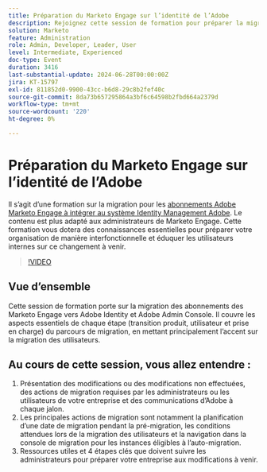 ```yaml
---
title: Préparation du Marketo Engage sur l’identité de l’Adobe
description: Rejoignez cette session de formation pour préparer la migration des abonnements des Marketo Engage vers Adobe Identity, en vous concentrant sur la migration des utilisateurs, les actions clés et les ressources essentielles pour les administrateurs, avec des conseils sur la navigation dans la console de migration et sur la compréhension des modifications à chaque jalon.
solution: Marketo
feature: Administration
role: Admin, Developer, Leader, User
level: Intermediate, Experienced
doc-type: Event
duration: 3416
last-substantial-update: 2024-06-28T00:00:00Z
jira: KT-15797
exl-id: 811852d0-9900-43cc-b6d8-29c8b2fef40c
source-git-commit: 8da73b657295864a3bf6c64598b2fbd664a2379d
workflow-type: tm+mt
source-wordcount: '220'
ht-degree: 0%

---
```


# Préparation du Marketo Engage sur l’identité de l’Adobe

Il s’agit d’une formation sur la migration pour les [abonnements Adobe Marketo Engage à intégrer au système Identity Management Adobe](https://experienceleague.adobe.com/fr/docs/marketo/using/product-docs/administration/marketo-with-adobe-identity/adobe-identity-management-overview). Le contenu est plus adapté aux administrateurs de Marketo Engage. Cette formation vous dotera des connaissances essentielles pour préparer votre organisation de manière interfonctionnelle et éduquer les utilisateurs internes sur ce changement à venir.


>[!VIDEO](https://video.tv.adobe.com/v/3430920/?learn=on)

## Vue d’ensemble

Cette session de formation porte sur la migration des abonnements des Marketo Engage vers Adobe Identity et Adobe Admin Console. Il couvre les aspects essentiels de chaque étape (transition produit, utilisateur et prise en charge) du parcours de migration, en mettant principalement l’accent sur la migration des utilisateurs.

## Au cours de cette session, vous allez entendre :

1. Présentation des modifications ou des modifications non effectuées, des actions de migration requises par les administrateurs ou les utilisateurs de votre entreprise et des communications d’Adobe à chaque jalon.
1. Les principales actions de migration sont notamment la planification d’une date de migration pendant la pré-migration, les conditions attendues lors de la migration des utilisateurs et la navigation dans la console de migration pour les instances éligibles à l’auto-migration.
1. Ressources utiles et 4 étapes clés que doivent suivre les administrateurs pour préparer votre entreprise aux modifications à venir.
